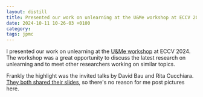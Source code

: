 ```yaml
---
layout: distill
title: Presented our work on unlearning at the U&Me workshop at ECCV 2024
date: 2024-10-11 10-26-03 +0100
category:
tags: jpmc 
---
```


I presented our work on unlearning at the [U&Me workshop](https://sites.google.com/view/u-and-me-workshop) at ECCV 2024. The workshop was a great opportunity to discuss the latest research on unlearning and to meet other researchers working on similar topics.

Frankly the highlight was the invited talks by David Bau and Rita Cucchiara. [They both shared their slides](https://sites.google.com/view/u-and-me-workshop/schedule), so there's no reason for me post pictures here.
